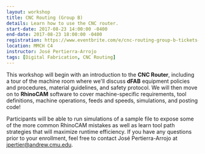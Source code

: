 ```yaml
---
layout: workshop
title: CNC Routing (Group B)
details: Learn how to use the CNC router.
start-date: 2017-08-23 14:00:00 -0400
end-date: 2017-08-23 18:00:00 -0400
registration: https://www.eventbrite.com/e/cnc-routing-group-b-tickets-36914900461
location: MMCH C4
instructor: José Pertierra-Arrojo
tags: [Digital Fabrication, CNC Routing]
---
```


This workshop will begin with an introduction to the **CNC Router**, including a tour of the machine room where we'll discuss **dFAB** equipment policies and procedures, material guidelines, and safety protocol. We will then move on to **RhinoCAM** software to cover machine-specific requirements, tool definitions, machine operations, feeds and speeds, simulations, and posting code!

Participants will be able to run simulations of a sample file to expose some of the more common RhinoCAM mistakes as well as learn tool path strategies that will maximize runtime efficiency. If you have any questions prior to your enrollment, feel free to contact José Pertierra-Arrojo at [jpertier@andrew.cmu.edu](mailto:jpertier@andrew.cmu.edu).
